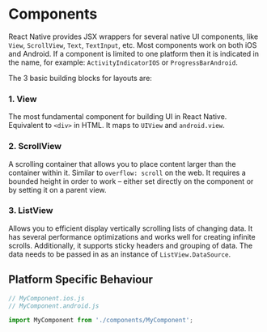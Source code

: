 # Components

React Native provides JSX wrappers for several native UI components, like `View`, `ScrollView`, `Text`, `TextInput`, etc. Most components work on both iOS and Android. If a component is limited to one platform then it is indicated in the name, for example: `ActivityIndicatorIOS` or `ProgressBarAndroid`.

The 3 basic building blocks for layouts are:

### 1. View
The most fundamental component for building UI in React Native. Equivalent to `<div>` in HTML. It maps to `UIView` and `android.view`.


### 2. ScrollView
A scrolling container that allows you to place content larger than the container within it. Similar to `overflow: scroll` on the web. It requires a bounded height in order to work – either set directly on the component or by setting it on a parent view.


### 3. ListView
Allows you to efficient display vertically scrolling lists of changing data. It has several performance optimizations and works well for creating infinite scrolls. Additionally, it supports sticky headers and grouping of data. The data needs to be passed in as an instance of `ListView.DataSource`.


## Platform Specific Behaviour

```js
// MyComponent.ios.js
// MyComponent.android.js

import MyComponent from './components/MyComponent';
```
